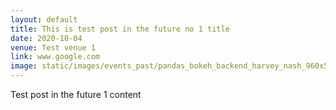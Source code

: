 ```yaml
---
layout: default
title: This is test post in the future no 1 title
date: 2020-10-04
venue: Test venue 1
link: www.google.com
image: static/images/events_past/pandas_bokeh_backend_harvey_nash_960x539px.jpeg
---
```


Test post in the future 1 content